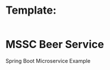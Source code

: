 # Template:
[![<CircleCi>](https://circleci.com/gh/jensandrae/mssc-beer-service.svg?style=svg)](https://circleci.com/gh/jensandrae/mssc-beer-service)

# MSSC Beer Service

Spring Boot Microservice Example